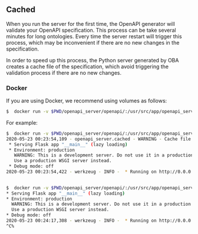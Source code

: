 ## Cached

When you run the server for the first time, the OpenAPI generator will validate your OpenAPI specification. This process can be take several minutes for long ontologies. Every time the server restart will trigger this process, which may be inconvenient if there are no new changes in the specification.

In order to speed up this process, the Python server generated by OBA creates a cache file of the specification, which avoid triggering the validation process if there are no new changes.


### Docker

If you are using Docker, we recommend using volumes as follows:

```bash
$  docker run -v $PWD/openapi_server/openapi/:/usr/src/app/openapi_server/openapi/ <docker_image>
```

For example:

```bash
$  docker run -v $PWD/openapi_server/openapi/:/usr/src/app/openapi_server/openapi/ dbpedia_music
2020-05-23 00:23:54,109 - openapi_server.cached - WARNING - Cache file does not exist: [Errno 2] No such file or directory: '/usr/src/app/openapi_server/openapi/openapi.yaml.cache'
 * Serving Flask app "__main__" (lazy loading)
 * Environment: production
   WARNING: This is a development server. Do not use it in a production deployment.
   Use a production WSGI server instead.
 * Debug mode: off
2020-05-23 00:23:54,422 - werkzeug - INFO -  * Running on http://0.0.0.0:8080/ (Press CTRL+C to quit)
  
 ```

 ```bash
$  docker run -v $PWD/openapi_server/openapi/:/usr/src/app/openapi_server/openapi/ dbpedia_music
 * Serving Flask app "__main__" (lazy loading)
 * Environment: production
   WARNING: This is a development server. Do not use it in a production deployment.
   Use a production WSGI server instead.
 * Debug mode: off
2020-05-23 00:24:17,308 - werkzeug - INFO -  * Running on http://0.0.0.0:8080/ (Press CTRL+C to quit)
^C%

```
